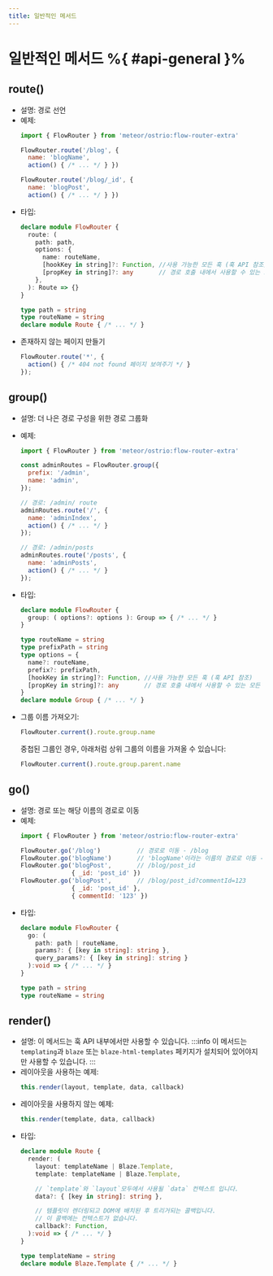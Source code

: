 ```yaml
---
title: 일반적인 메서드
---
```


# 일반적인 메서드 %{ #api-general }%

## route()

- 설명: 경로 선언
- 예제:
  ```js
  import { FlowRouter } from 'meteor/ostrio:flow-router-extra'

  FlowRouter.route('/blog', {
    name: 'blogName',
    action() { /* ... */ } })
  
  FlowRouter.route('/blog/_id', {
    name: 'blogPost',
    action() { /* ... */ } })
  ```
- 타입:
  ```ts
  declare module FlowRouter {
    route: (
      path: path,
      options: {
        name: routeName,
        [hookKey in string]?: Function, //사용 가능한 모든 훅 (훅 API 참조)
        [propKey in string]?: any       // 경로 호출 내에서 사용할 수 있는 모든 속성
      },
    ): Route => {}
  }
  
  type path = string
  type routeName = string 
  declare module Route { /* ... */ }
  ```
- 존재하지 않는 페이지 만들기
  ```js
  FlowRouter.route('*', {
    action() { /* 404 not found 페이지 보여주기 */ }
  });
  ```

## group()

- 설명: 더 나은 경로 구성을 위한 경로 그룹화
- 예제:
  ```js
  import { FlowRouter } from 'meteor/ostrio:flow-router-extra'
  
  const adminRoutes = FlowRouter.group({
    prefix: '/admin',
    name: 'admin',
  });
  
  // 경로: /admin/ route
  adminRoutes.route('/', {
    name: 'adminIndex',
    action() { /* ... */ }
  });
  
  // 경로: /admin/posts
  adminRoutes.route('/posts', {
    name: 'adminPosts',
    action() { /* ... */ }
  });
  ```
- 타입:
  ```ts
  declare module FlowRouter {
    group: ( options?: options ): Group => { /* ... */ }
  }
  
  type routeName = string
  type prefixPath = string
  type options = {
    name?: routeName,
    prefix?: prefixPath,
    [hookKey in string]?: Function, //사용 가능한 모든 훅 (훅 API 참조)
    [propKey in string]?: any       // 경로 호출 내에서 사용할 수 있는 모든 속성
  }
  declare module Group { /* ... */ }
  ```
- 그룹 이름 가져오기:
  ```js
  FlowRouter.current().route.group.name
  ```
  
  중첩된 그룹인 경우, 아래처럼 상위 그룹의 이름을 가져올 수 있습니다:
  ```js
  FlowRouter.current().route.group.parent.name
  ```

## go()

- 설명: 경로 또는 해당 이름의 경로로 이동
- 예제:
  ```js
  import { FlowRouter } from 'meteor/ostrio:flow-router-extra'

  FlowRouter.go('/blog')          // 경로로 이동 - /blog
  FlowRouter.go('blogName')       // 'blogName'이라는 이름의 경로로 이동 - /blog
  FlowRouter.go('blogPost',       // /blog/post_id
                { _id: 'post_id' })
  FlowRouter.go('blogPost',       // /blog/post_id?commentId=123
                { _id: 'post_id' },
                { commentId: '123' })
  ```
- 타입:
  ```ts
  declare module FlowRouter {
    go: (
      path: path | routeName,
      params?: { [key in string]: string },
      query_params?: { [key in string]: string }
    ):void => { /* ... */ }
  }
  
  type path = string
  type routeName = string 
  ```

## render()

- 설명: 이 메서드는 훅 API 내부에서만 사용할 수 있습니다.
  :::info
  이 메서드는 `templating`과 `blaze` 또는 `blaze-html-templates` 페키지가 설치되어 있어야지만 사용할 수 있습니다.
  :::
- 레이아웃을 사용하는 예제:
  ```js
  this.render(layout, template, data, callback)
  ```
- 레이아웃을 사용하지 않는 예제:
  ```js
  this.render(template, data, callback)
  ```
- 타입:
  ```ts
  declare module Route {
    render: (
      layout: templateName | Blaze.Template,
      template: templateName | Blaze.Template,
  
      // `template`와 `layout`모두에서 사용될 `data` 컨텍스트 입니다.
      data?: { [key in string]: string },
  
      // 템플릿이 렌더링되고 DOM에 배치된 후 트리거되는 콜백입니다.
      // 이 콜백에는 컨텍스트가 없습니다.
      callback?: Function,
    ):void => { /* ... */ }
  }
  
  type templateName = string
  declare module Blaze.Template { /* ... */ }
  ```


